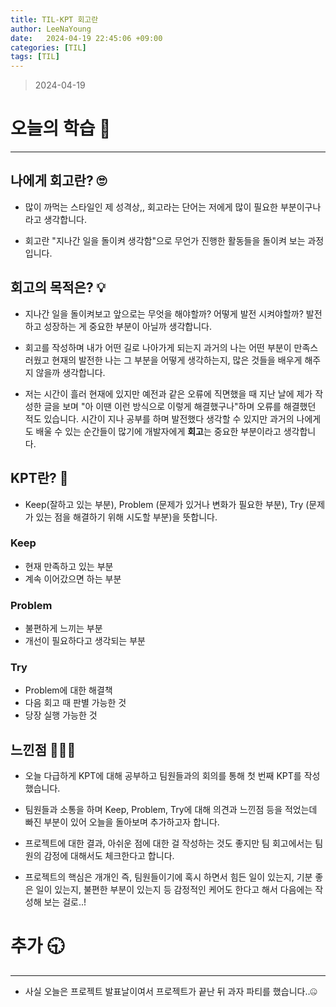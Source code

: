 ```yaml
---
title: TIL-KPT 회고란
author: LeeNaYoung
date:   2024-04-19 22:45:06 +09:00
categories: [TIL]
tags: [TIL]
---
```



> 2024-04-19

# 오늘의 학습 🌠
---

## **나에게 회고란? 🙄**

- 많이 까먹는 스타일인 제 성격상,, 회고라는 단어는 저에게 많이 필요한 부분이구나라고 생각합니다. 

- 회고란  "지나간 일을 돌이켜 생각함"으로 무언가 진행한 활동들을 돌이켜 보는 과정입니다. 

## **회고의 목적은? 💡**

- 지나간 일을 돌이켜보고 앞으로는 무엇을 해야할까? 어떻게 발전 시켜야할까? 발전하고 성장하는 게 중요한 부분이 아닐까 생각합니다.

- 회고를 작성하며 내가 어떤 길로 나아가게 되는지 과거의 나는 어떤 부분이 만족스러웠고 현재의 발전한 나는 그 부분을 어떻게 생각하는지, 많은 것들을 배우게 해주지 않을까 생각합니다.

- 저는 시간이 흘러 현재에 있지만 예전과 같은 오류에 직면했을 때 지난 날에 제가 작성한 글을 보며 "아 이땐 이런 방식으로 이렇게 해결했구나"하며 오류를 해결했던 적도 있습니다. 시간이 지나 공부를 하며 발전했다 생각할 수 있지만 과거의 나에게도 배울 수 있는 순간들이 많기에 개발자에게 **회고**는 중요한 부분이라고 생각합니다.

## **KPT란? 🧾**

- Keep(잘하고 있는 부분), Problem (문제가 있거나 변화가 필요한 부분), Try (문제가 있는 점을 해결하기 위해 시도할 부분)을 뜻합니다.

### **Keep**

- 현재 만족하고 있는 부분
- 계속 이어갔으면 하는 부분

### **Problem**

- 불편하게 느끼는 부분
- 개선이 필요하다고 생각되는 부분

### **Try**

- Problem에 대한 해결책
- 다음 회고 때 판별 가능한 것
- 당장 실행 가능한 것

## **느낀점 🧘🏻‍♂️**

- 오늘 다급하게 KPT에 대해 공부하고 팀원들과의 회의를 통해 첫 번째 KPT를 작성했습니다.

- 팀원들과 소통을 하며 Keep, Problem, Try에 대해 의견과 느낀점 등을 적었는데 빠진 부분이 있어 오늘을 돌아보며 추가하고자 합니다.

-   프로젝트에 대한 결과, 아쉬운 점에 대한 걸 작성하는 것도 좋지만 팀 회고에서는 팀원의 감정에 대해서도 체크한다고 합니다.

- 프로젝트의 핵심은 개개인 즉, 팀원들이기에 혹시 하면서 힘든 일이 있는지, 기분 좋은 일이 있는지, 불편한 부분이 있는지 등 감정적인 케어도 한다고 해서 다음에는 작성해 보는 걸로..!


# 추가 🕤
---

- 사실 오늘은 프로젝트 발표날이여서 프로젝트가 끝난 뒤 과자 파티를 했습니다..🤐